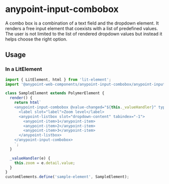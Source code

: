 # anypoint-input-combobox

A combo box is a combination of a text field and the dropdown element. It renders a free input element that coexists with a list of predefined values.
The user is not limited to the list of rendered dropdown values but instead it helps choose the right option.

## Usage

### In a LitElement

```js
import { LitElement, html } from 'lit-element';
import '@anypoint-web-components/anypoint-input-combobox/anypoint-input-combobox.js';

class SampleElement extends PolymerElement {
  render() {
    return html`
    <anypoint-input-combobox @value-changed="${this._valueHandler}" type="number" .value="{this.zoom}">
      <label slot="label">Zoom level</label>
      <anypoint-listbox slot="dropdown-content" tabindex="-1">
        <anypoint-item>1</anypoint-item>
        <anypoint-item>2</anypoint-item>
        <anypoint-item>3</anypoint-item>
      </anypoint-listbox>
    </anypoint-input-combobox>
    `;
  }

  _valueHandler(e) {
    this.zoom = e.detail.value;
  }
}
customElements.define('sample-element', SampleElement);
```
